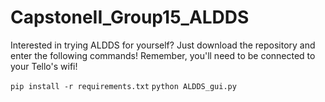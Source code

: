 ﻿# CapstoneII_Group15_ALDDS

Interested in trying ALDDS for yourself? Just download the repository and enter the following commands!
Remember, you'll need to be connected to your Tello's wifi!

 `pip install -r requirements.txt`
 `python ALDDS_gui.py`
